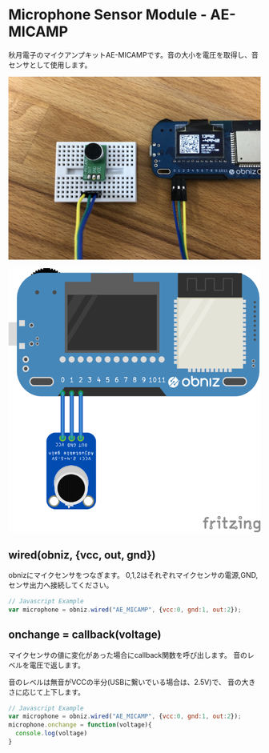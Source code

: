 # Microphone Sensor Module - AE-MICAMP
秋月電子のマイクアンプキットAE-MICAMPです。音の大小を電圧を取得し、音センサとして使用します。

![](./ae_micap.jpg)



![](./wired.png)

## wired(obniz, {vcc, out, gnd})
obnizにマイクセンサをつなぎます。
0,1,2はそれぞれマイクセンサの電源,GND,センサ出力へ接続してください。
```javascript
// Javascript Example
var microphone = obniz.wired("AE_MICAMP", {vcc:0, gnd:1, out:2});
```

## onchange = callback(voltage)
マイクセンサの値に変化があった場合にcallback関数を呼び出します。
音のレベルを電圧で返します。

音のレベルは無音がVCCの半分(USBに繋いでいる場合は、2.5V)で、
音の大きさに応じて上下します。

```javascript
// Javascript Example
var microphone = obniz.wired("AE_MICAMP", {vcc:0, gnd:1, out:2});
microphone.onchange = function(voltage){
  console.log(voltage)
}
```
